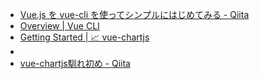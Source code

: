 - [Vue.js を vue-cli を使ってシンプルにはじめてみる - Qiita](https://qiita.com/567000/items/dde495d6a8ad1c25fa43)
- [Overview | Vue CLI](https://cli.vuejs.org/guide/#cli-service)
- [Getting Started | 📈 vue-chartjs](https://vue-chartjs.org/guide/#troubleshooting)
- 
- [vue-chartjs馴れ初め - Qiita](https://qiita.com/muramasawani/items/6086ecfcb92034774599)